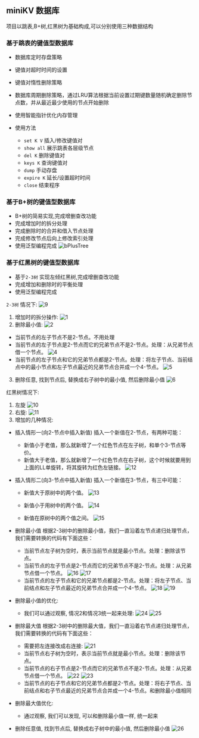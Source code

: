 ## miniKV 数据库
项目以跳表,B+树,红黑树为基础构成,可以分别使用三种数据结构
### 基于跳表的键值型数据库
   - 数据库定时存盘策略
   - 键值对超时时间的设置
   - 键值对惰性删除策略
   - 数据库周期删除策略，通过LRU算法根据当前设置过期键数量随机确定删除节点数，并从最近最少使用的节点开始删除
   - 使用智能指针优化内存管理
   
- 使用方法
   - `set K V` 插入/修改键值对
   - `show all` 展示跳表各层级节点
   - `del K` 删除键值对
   - `keys K` 查询键值对
   - `dump` 手动存盘
   - `expire K` 延长/设置超时时间
   - `close` 结束程序

### 基于B+树的键值型数据库
   - B+树的简易实现,完成增删查改功能
   - 完成增加时的拆分处理
   - 完成删除时的合并和借入节点处理
   - 完成修改节点后向上修改索引处理
   - 使用泛型编程完成
![bPlusTree](https://github.com/taroandpuff/myMiniKV/assets/109141550/540c5776-ad1a-4c43-907b-c9ca69c91b17)


   
### 基于红黑树的键值型数据库
   - 基于`2-3树` 实现左倾红黑树,完成增删查改功能
   - 完成增加和删除时的平衡处理
   - 使用泛型编程完成

`2-3树` 情况下:
![9](https://github.com/taroandpuff/myMiniKV/assets/109141550/56d55434-1163-4d1d-b84f-093802ceac80)
1. 增加时的拆分操作:
![1](https://github.com/taroandpuff/myMiniKV/assets/109141550/7961c26e-0e27-4cc7-8c14-0e998e3644e1)
2. 删除最小值:
![2](https://github.com/taroandpuff/myMiniKV/assets/109141550/e9710c56-ff06-4e6c-8e0a-81c2ccfe3719)
- 当前节点的左子节点不是2-节点。不用处理
- 当前节点的左子节点是2-节点而它的兄弟节点不是2-节点。处理：从兄弟节点借一个节点。
![4](https://github.com/taroandpuff/myMiniKV/assets/109141550/1f435a22-04b4-4c25-baa9-8a806e372b52)
- 当前节点的左子节点和它的兄弟节点都是2-节点。处理：将左子节点、当前结点中的最小节点和左子节点最近的兄弟节点合并成一个4-节点。
![5](https://github.com/taroandpuff/myMiniKV/assets/109141550/73034226-3a29-487c-8a5b-1bdcd9cc0d2d)
3. 删除任意, 找到节点后, 替换成右子树中的最小值, 然后删除最小值
![6](https://github.com/taroandpuff/myMiniKV/assets/109141550/b5541e28-0911-4a74-9e42-ce4c467e324b)

红黑树情况下:
1. 左旋
![10](https://github.com/taroandpuff/myMiniKV/assets/109141550/c44ae783-06f8-42c6-87a8-814e151b7047)
2. 右旋:
![11](https://github.com/taroandpuff/myMiniKV/assets/109141550/8b0bca01-be8c-48f8-88bb-2f314d519faa)
3. 增加的几种情况:
- 插入情形一(向2-节点中插入新值)
插入一个新值在2-节点，有两种可能：
   - 新值小于老值，那么就新增了一个红色节点在左子树，和单个3-节点等价。
   - 新值大于老值，那么就新增了一个红色节点在右子树，这个时候就要用到上面的LL单旋转，将其旋转为红色左链接。
![12](https://github.com/taroandpuff/myMiniKV/assets/109141550/b0dd4c04-3001-4517-9dfd-c334601a971c)
- 插入情形二(向3-节点中插入新值)
插入一个新值在3-节点，有三中可能：

   - 新值大于原树中的两个值。
![13](https://github.com/taroandpuff/myMiniKV/assets/109141550/bdc9b1f5-5565-4432-b3d0-67025fa9861e)

   - 新值小于用树中的两个值。
  ![14](https://github.com/taroandpuff/myMiniKV/assets/109141550/5076ddf3-a82a-4ed4-ada3-f1b3c852ef69)

   - 新值在原树中的两个值之间。
![15](https://github.com/taroandpuff/myMiniKV/assets/109141550/fc9b5aa1-fddb-4c82-a0d4-04b9c867315a)
- 删除最小值
根据2-3树中的删除最小值，我们一直沿着左节点递归处理节点，我们需要转换的代码有下面这些：

   - 当前节点左子树为空时，表示当前节点就是最小节点。处理：删除该节点。
   - 当前节点的左子节点是2-节点而它的兄弟节点不是2-节点。处理：从兄弟节点借一个节点。
  ![16](https://github.com/taroandpuff/myMiniKV/assets/109141550/0d444de5-a5ba-47a9-a76b-d92fb30e30db)
![17](https://github.com/taroandpuff/myMiniKV/assets/109141550/f84a9d44-0736-4109-9549-5a9364aed1b3)
   - 当前节点的左子节点和它的兄弟节点都是2-节点。处理：将左子节点、当前结点和左子节点最近的兄弟节点合并成一个4-节点。
![18](https://github.com/taroandpuff/myMiniKV/assets/109141550/fe6455ae-b209-455d-8f3b-0191cd11e079)
![19](https://github.com/taroandpuff/myMiniKV/assets/109141550/0e8f3fc5-cb81-4df6-8290-75432447aee9)
- 删除最小值的优化:
   - 我们可以通过观察, 情况2和情况3统一起来处理:
![24](https://github.com/taroandpuff/myMiniKV/assets/109141550/adaff76b-8805-4bbd-b35b-6132a0df413a)
![25](https://github.com/taroandpuff/myMiniKV/assets/109141550/a486bb91-7c4b-448d-b58f-c4bfab33d11e)
- 删除最大值
根据2-3树中的删除最大值，我们一直沿着右节点递归处理节点，我们需要转换的代码有下面这些：
   - 需要把左连接改成右连接:
![21](https://github.com/taroandpuff/myMiniKV/assets/109141550/8a0d9d43-cd81-45c7-b653-c0b3490f6b69)
   - 当前节点右子树为空时，表示当前节点就是最小节点。处理：删除该节点。
   - 当前节点的右子节点是2-节点而它的兄弟节点不是2-节点。处理：从兄弟节点借一个节点。
   ![22](https://github.com/taroandpuff/myMiniKV/assets/109141550/5a38587f-0e5a-4349-b12c-73291f176e06)
![23](https://github.com/taroandpuff/myMiniKV/assets/109141550/2a2990f7-ea2c-4df9-9cf4-da74b6aca494)
   - 当前节点的右子节点和它的兄弟节点都是2-节点。处理：将右子节点、当前结点和右子节点最近的兄弟节点合并成一个4-节点。和删除最小值相同
- 删除最大值优化:
   - 通过观察, 我们可以发现, 可以和删除最小值一样, 统一起来

- 删除任意值, 找到节点后, 替换成右子树中的最小值, 然后删除最小值
![26](https://github.com/taroandpuff/myMiniKV/assets/109141550/4efbf010-28ee-4981-8bc5-8a0cf7923d9d)
